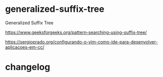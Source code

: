 # generalized-suffix-tree
Generalized Suffix Tree

https://www.geeksforgeeks.org/pattern-searching-using-suffix-tree/


https://sergioprado.org/configurando-o-vim-como-ide-para-desenvolver-aplicacoes-em-cc/


# changelog